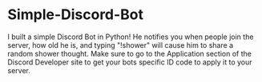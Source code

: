 # Simple-Discord-Bot
I built a simple Discord Bot in Python!  He notifies you when people join the server, how old he is, and typing "!shower" will cause him to share a random shower thought.
Make sure to go to the Application section of the Discord Developer site to get your bots specific ID code to apply it to your server.

